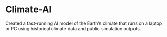 # Climate-AI

Created a fast-running AI model of the Earth’s climate that runs on a laptop or PC using historical climate data and public simulation outputs.
